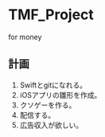 # TMF_Project
for money

## 計画
1. Swiftとgitになれる。
2. iOSアプリの雛形を作成。
3. クソゲーを作る。
4. 配信する。
5. 広告収入が欲しい。
